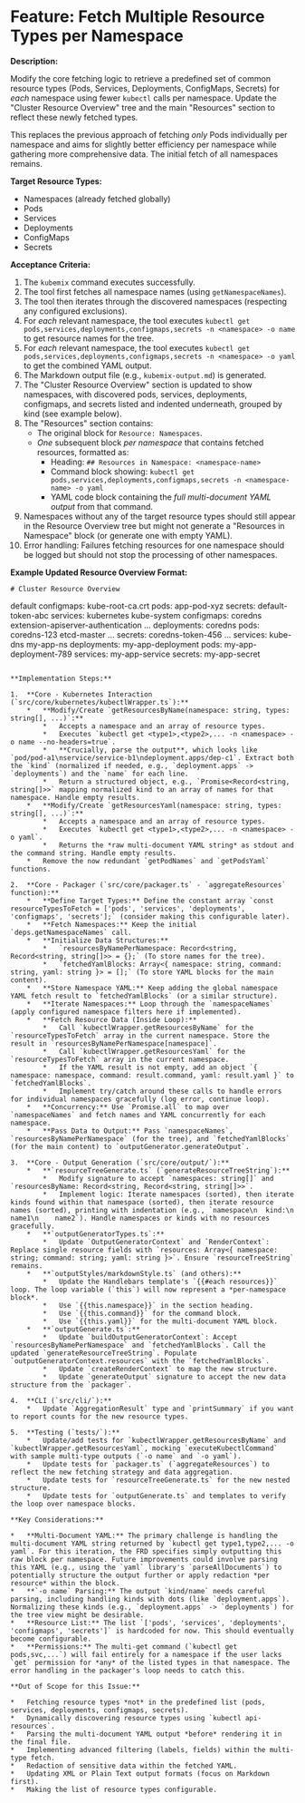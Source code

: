 # Feature: Fetch Multiple Resource Types per Namespace

**Description:**

Modify the core fetching logic to retrieve a predefined set of common resource types (Pods, Services, Deployments, ConfigMaps, Secrets) for *each* namespace using fewer `kubectl` calls per namespace. Update the "Cluster Resource Overview" tree and the main "Resources" section to reflect these newly fetched types.

This replaces the previous approach of fetching *only* Pods individually per namespace and aims for slightly better efficiency per namespace while gathering more comprehensive data. The initial fetch of all namespaces remains.

**Target Resource Types:**

*   Namespaces (already fetched globally)
*   Pods
*   Services
*   Deployments
*   ConfigMaps
*   Secrets

**Acceptance Criteria:**

1.  The `kubemix` command executes successfully.
2.  The tool first fetches all namespace names (using `getNamespaceNames`).
3.  The tool then iterates through the discovered namespaces (respecting any configured exclusions).
4.  For *each* relevant namespace, the tool executes `kubectl get pods,services,deployments,configmaps,secrets -n <namespace> -o name` to get resource names for the tree.
5.  For *each* relevant namespace, the tool executes `kubectl get pods,services,deployments,configmaps,secrets -n <namespace> -o yaml` to get the combined YAML output.
6.  The Markdown output file (e.g., `kubemix-output.md`) is generated.
7.  The "Cluster Resource Overview" section is updated to show namespaces, with discovered pods, services, deployments, configmaps, and secrets listed and indented underneath, grouped by kind (see example below).
8.  The "Resources" section contains:
    *   The original block for `Resource: Namespaces`.
    *   *One* subsequent block *per namespace* that contains fetched resources, formatted as:
        *   Heading: `## Resources in Namespace: <namespace-name>`
        *   Command block showing: `kubectl get pods,services,deployments,configmaps,secrets -n <namespace-name> -o yaml`
        *   YAML code block containing the *full multi-document YAML output* from that command.
9.  Namespaces without any of the target resource types should still appear in the Resource Overview tree but might not generate a "Resources in Namespace" block (or generate one with empty YAML).
10. Error handling: Failures fetching resources for one namespace should be logged but should not stop the processing of other namespaces.

**Example Updated Resource Overview Format:**

```
# Cluster Resource Overview
```
default
  configmaps:
    kube-root-ca.crt
  pods:
    app-pod-xyz
  secrets:
    default-token-abc
  services:
    kubernetes
kube-system
  configmaps:
    coredns
    extension-apiserver-authentication
    ...
  deployments:
    coredns
  pods:
    coredns-123
    etcd-master
    ...
  secrets:
    coredns-token-456
    ...
  services:
    kube-dns
my-app-ns
  deployments:
    my-app-deployment
  pods:
    my-app-deployment-789
  services:
    my-app-service
  secrets:
    my-app-secret
```

**Implementation Steps:**

1.  **Core - Kubernetes Interaction (`src/core/kubernetes/kubectlWrapper.ts`):**
    *   **Modify/Create `getResourcesByName(namespace: string, types: string[], ...)`:**
        *   Accepts a namespace and an array of resource types.
        *   Executes `kubectl get <type1>,<type2>,... -n <namespace> -o name --no-headers=true`.
        *   **Crucially, parse the output**, which looks like `pod/pod-a1\nservice/service-b1\ndeployment.apps/dep-c1`. Extract both the `kind` (normalized if needed, e.g., `deployment.apps` -> `deployments`) and the `name` for each line.
        *   Return a structured object, e.g., `Promise<Record<string, string[]>>` mapping normalized kind to an array of names for that namespace. Handle empty results.
    *   **Modify/Create `getResourcesYaml(namespace: string, types: string[], ...)`:**
        *   Accepts a namespace and an array of resource types.
        *   Executes `kubectl get <type1>,<type2>,... -n <namespace> -o yaml`.
        *   Returns the *raw multi-document YAML string* as stdout and the command string. Handle empty results.
    *   Remove the now redundant `getPodNames` and `getPodsYaml` functions.

2.  **Core - Packager (`src/core/packager.ts` - `aggregateResources` function):**
    *   **Define Target Types:** Define the constant array `const resourceTypesToFetch = ['pods', 'services', 'deployments', 'configmaps', 'secrets'];` (consider making this configurable later).
    *   **Fetch Namespaces:** Keep the initial `deps.getNamespaceNames` call.
    *   **Initialize Data Structures:**
        *   `resourcesByNamePerNamespace: Record<string, Record<string, string[]>> = {};` (To store names for the tree).
        *   `fetchedYamlBlocks: Array<{ namespace: string, command: string, yaml: string }> = [];` (To store YAML blocks for the main content).
    *   **Store Namespace YAML:** Keep adding the global namespace YAML fetch result to `fetchedYamlBlocks` (or a similar structure).
    *   **Iterate Namespaces:** Loop through the `namespaceNames` (apply configured namespace filters here if implemented).
    *   **Fetch Resource Data (Inside Loop):**
        *   Call `kubectlWrapper.getResourcesByName` for the `resourceTypesToFetch` array in the current namespace. Store the result in `resourcesByNamePerNamespace[namespace]`.
        *   Call `kubectlWrapper.getResourcesYaml` for the `resourceTypesToFetch` array in the current namespace.
        *   If the YAML result is not empty, add an object `{ namespace: namespace, command: result.command, yaml: result.yaml }` to `fetchedYamlBlocks`.
        *   Implement try/catch around these calls to handle errors for individual namespaces gracefully (log error, continue loop).
    *   **Concurrency:** Use `Promise.all` to map over `namespaceNames` and fetch names and YAML concurrently for each namespace.
    *   **Pass Data to Output:** Pass `namespaceNames`, `resourcesByNamePerNamespace` (for the tree), and `fetchedYamlBlocks` (for the main content) to `outputGenerator.generateOutput`.

3.  **Core - Output Generation (`src/core/output/`):**
    *   **`resourceTreeGenerate.ts` (`generateResourceTreeString`):**
        *   Modify signature to accept `namespaces: string[]` and `resourcesByName: Record<string, Record<string, string[]>>`.
        *   Implement logic: Iterate namespaces (sorted), then iterate kinds found within that namespace (sorted), then iterate resource names (sorted), printing with indentation (e.g., `namespace\n  kind:\n    name1\n    name2`). Handle namespaces or kinds with no resources gracefully.
    *   **`outputGeneratorTypes.ts`:**
        *   Update `OutputGeneratorContext` and `RenderContext`: Replace single resource fields with `resources: Array<{ namespace: string; command: string; yaml: string }>`. Ensure `resourceTreeString` remains.
    *   **`outputStyles/markdownStyle.ts` (and others):**
        *   Update the Handlebars template's `{{#each resources}}` loop. The loop variable (`this`) will now represent a *per-namespace block*.
        *   Use `{{this.namespace}}` in the section heading.
        *   Use `{{this.command}}` for the command block.
        *   Use `{{this.yaml}}` for the multi-document YAML block.
    *   **`outputGenerate.ts`:**
        *   Update `buildOutputGeneratorContext`: Accept `resourcesByNamePerNamespace` and `fetchedYamlBlocks`. Call the updated `generateResourceTreeString`. Populate `outputGeneratorContext.resources` with the `fetchedYamlBlocks`.
        *   Update `createRenderContext` to map the new structure.
        *   Update `generateOutput` signature to accept the new data structure from the `packager`.

4.  **CLI (`src/cli/`):**
    *   Update `AggregationResult` type and `printSummary` if you want to report counts for the new resource types.

5.  **Testing (`tests/`):**
    *   Update/add tests for `kubectlWrapper.getResourcesByName` and `kubectlWrapper.getResourcesYaml`, mocking `executeKubectlCommand` with sample multi-type outputs (`-o name` and `-o yaml`).
    *   Update tests for `packager.ts` (`aggregateResources`) to reflect the new fetching strategy and data aggregation.
    *   Update tests for `resourceTreeGenerate.ts` for the new nested structure.
    *   Update tests for `outputGenerate.ts` and templates to verify the loop over namespace blocks.

**Key Considerations:**

*   **Multi-Document YAML:** The primary challenge is handling the multi-document YAML string returned by `kubectl get type1,type2,... -o yaml`. For this iteration, the FRD specifies simply outputting this raw block per namespace. Future improvements could involve parsing this YAML (e.g., using the `yaml` library's `parseAllDocuments`) to potentially structure the output further or apply redaction *per resource* within the block.
*   **`-o name` Parsing:** The output `kind/name` needs careful parsing, including handling kinds with dots (like `deployment.apps`). Normalizing these kinds (e.g., `deployment.apps` -> `deployments`) for the tree view might be desirable.
*   **Resource List:** The list `['pods', 'services', 'deployments', 'configmaps', 'secrets']` is hardcoded for now. This should eventually become configurable.
*   **Permissions:** The multi-get command (`kubectl get pods,svc,...`) will fail entirely for a namespace if the user lacks `get` permission for *any* of the listed types in that namespace. The error handling in the packager's loop needs to catch this.

**Out of Scope for this Issue:**

*   Fetching resource types *not* in the predefined list (pods, services, deployments, configmaps, secrets).
*   Dynamically discovering resource types using `kubectl api-resources`.
*   Parsing the multi-document YAML output *before* rendering it in the final file.
*   Implementing advanced filtering (labels, fields) within the multi-type fetch.
*   Redaction of sensitive data within the fetched YAML.
*   Updating XML or Plain Text output formats (focus on Markdown first).
*   Making the list of resource types configurable.
